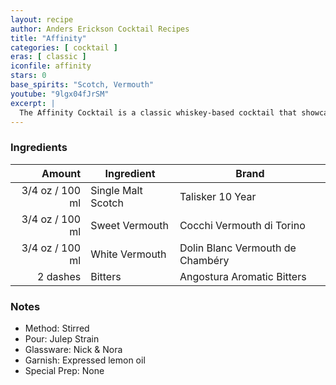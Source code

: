 ```yaml
---
layout: recipe
author: Anders Erickson Cocktail Recipes
title: "Affinity"
categories: [ cocktail ]
eras: [ classic ]
iconfile: affinity
stars: 0
base_spirits: "Scotch, Vermouth"
youtube: "9lgx04fJrSM"
excerpt: |
  The Affinity Cocktail is a classic whiskey-based cocktail that showcases the balance and harmony of its ingredients. It's a refined and sophisticated drink that's perfect for any occasion.
---
```


### Ingredients

|   Amount | Ingredient         | Brand                            |
| -------: | ------------------ | -------------------------------- |
|   3/4 oz / 100 ml | Single Malt Scotch | Talisker 10 Year                 |
|   3/4 oz / 100 ml | Sweet Vermouth     | Cocchi Vermouth di Torino        |
|   3/4 oz / 100 ml | White Vermouth     | Dolin Blanc Vermouth de Chambéry |
| 2 dashes | Bitters            | Angostura Aromatic Bitters       |

### Notes

- Method: Stirred
- Pour: Julep Strain
- Glassware: Nick & Nora
- Garnish: Expressed lemon oil
- Special Prep: None
